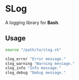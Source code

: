 # SLog

A logging library for **Bash**.

## Usage

```bash
source "/path/to/slog.sh"

slog_error "Error message."
slog_warning "Warning message."
slog_info "Info message."
slog_debug "Debug message."
```
